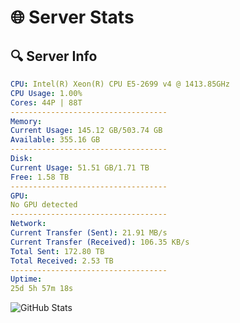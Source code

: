 # 🌐 Server Stats
## 🔍 Server Info
```yaml
CPU: Intel(R) Xeon(R) CPU E5-2699 v4 @ 1413.85GHz
CPU Usage: 1.00%
Cores: 44P | 88T
-----------------------------------
Memory:
Current Usage: 145.12 GB/503.74 GB
Available: 355.16 GB
-----------------------------------
Disk:
Current Usage: 51.51 GB/1.71 TB
Free: 1.58 TB
-----------------------------------
GPU:
No GPU detected
-----------------------------------
Network:
Current Transfer (Sent): 21.91 MB/s
Current Transfer (Received): 106.35 KB/s
Total Sent: 172.80 TB
Total Received: 2.53 TB
-----------------------------------
Uptime:
25d 5h 57m 18s
```
![GitHub Stats](https://img.shields.io/badge/Updated-2025-03-05_04:40:36-blue)